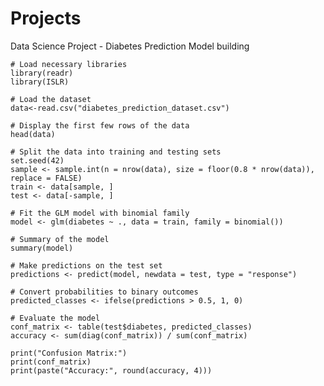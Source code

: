 # Projects
Data Science Project - Diabetes Prediction Model building 
```{r}
# Load necessary libraries
library(readr)
library(ISLR)
```
```{r}
# Load the dataset
data<-read.csv("diabetes_prediction_dataset.csv")

```
```{r}
# Display the first few rows of the data
head(data)
```
```{r}
# Split the data into training and testing sets
set.seed(42) 
sample <- sample.int(n = nrow(data), size = floor(0.8 * nrow(data)), replace = FALSE)
train <- data[sample, ]
test <- data[-sample, ]
```

```{r}
# Fit the GLM model with binomial family
model <- glm(diabetes ~ ., data = train, family = binomial())
```
```{r}
# Summary of the model
summary(model)
```
```{r}
# Make predictions on the test set
predictions <- predict(model, newdata = test, type = "response")
```
```{r}
# Convert probabilities to binary outcomes
predicted_classes <- ifelse(predictions > 0.5, 1, 0)
```
```{r}
# Evaluate the model
conf_matrix <- table(test$diabetes, predicted_classes)
accuracy <- sum(diag(conf_matrix)) / sum(conf_matrix)
```
```{r}
print("Confusion Matrix:")
print(conf_matrix)
print(paste("Accuracy:", round(accuracy, 4)))
```
